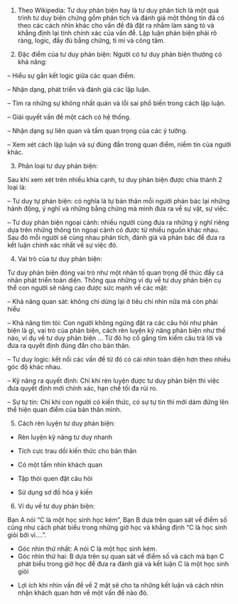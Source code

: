 1. Theo Wikipedia: Tư duy phản biện hay là tư duy phân tích là một quá trình tư duy biện chứng gồm phân tích và đánh giá một thông tin đã có theo các cách nhìn khác cho vấn đề đã đặt ra nhằm làm sáng tỏ và khẳng định lại tính chính xác của vấn đề. Lập luận phản biện phải rõ ràng, logic, đầy đủ bằng chứng, tỉ mỉ và công tâm.

2. Đặc điểm của tư duy phản biện:
Người có tư duy phản biện thường có khả năng:

– Hiểu sự gắn kết logic giữa các quan điểm.

– Nhận dạng, phát triển và đánh giá các lập luận.

– Tìm ra những sự không nhất quán và lỗi sai phổ biến trong cách lập luận.

– Giải quyết vấn đề một cách có hệ thống.

– Nhận dạng sự liên quan và tầm quan trọng của các ý tưởng.

– Xem xét cách lập luận và sự đúng đắn trong quan điểm, niềm tin của người khác.

3. Phân loại tư duy phản biện:

Sau khi xem xét trên nhiều khía cạnh, tư duy phản biện được chia thành 2 loại là:

– Tư duy tự phản biện: có nghĩa là tự bản thân mỗi người phản bác lại những hành động, ý nghĩ và những bằng chứng mà mình đưa ra về sự vật, sự việc.

– Tư duy phản biện ngoại cảnh: nhiều người cùng đưa ra những ý nghĩ riêng dựa trên những thông tin ngoại cảnh có được từ nhiều nguồn khác nhau. Sau đó mỗi người sẽ cùng nhau phân tích, đánh giá và phản bác để đưa ra kết luận chính xác nhất về sự việc đó.

4. Vai trò của tư duy phản biện: 

Tư duy phản biện đóng vai trò như một nhân tố quan trọng để thúc đẩy cá nhân phát triển toàn diện. Thông qua những ví dụ về tư duy phản biện cụ thể con người sẽ nâng cao được sức mạnh về các mặt:

– Khả năng quan sát: không chỉ dừng lại ở tiêu chí nhìn nữa mà còn phải hiểu

– Khả năng tìm tòi: Con người không ngừng đặt ra các câu hỏi như phản biện là gì, vai trò của phản biện, cách rèn luyện kỹ năng phản biện như thế nào, ví dụ về tư duy phản biện … Từ đó họ cố gắng tìm kiếm câu trả lời và đưa ra quyết định đúng đắn cho bản thân.

– Tư duy logic: kết nối các vấn đề từ đó có cái nhìn toàn diện hơn theo nhiều góc độ khác nhau.

– Kỹ năng ra quyết định: Chỉ khi rèn luyện được tư duy phản biện thì việc đưa quyết định mới chính xác, hạn chế tối đa rủi ro.

– Sự tự tin: Chỉ khi con người có kiến thức, có sự tự tin thì mới dám đứng lên thể hiện quan điểm của bản thân mình.

5. Cách rèn luyện tư duy phản biện:

- Rèn luyện kỹ năng tư duy nhanh

- Tích cực trau dồi kiến thức cho bản thân

- Có một tầm nhìn khách quan

- Tập thói quen đặt câu hỏi

- Sử dụng sơ đồ hóa ý kiến 
   
6. Ví dụ về tư duy phản biện:

Bạn A nói “C là một học sinh học kém”, Bạn B dựa trên quan sát về điểm số cũng như cách phát biểu trong những giờ học và khẳng định “C là học sinh giỏi bởi vì….”. 
* Góc nhìn thứ nhất: A nói C là một học sinh kém.
* Góc nhìn thứ hai: B dựa trên sự quan sát về điểm số và cách mà bạn C phát biểu trong giờ học để đưa ra đánh giá và kết luận C là một học sinh giỏi 
- Lợi ích khi nhìn vấn đề về 2 mặt sẽ cho ta những kết luận và cách nhìn nhận khách quan hơn về một vấn đề nào đó.
